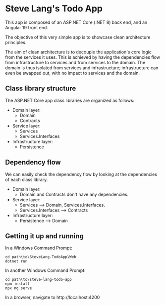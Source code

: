 # Steve Lang's Todo App

This app is composed of an ASP.NET Core (.NET 8) back end, and an Angular 19 front end.

The objective of this very simple app is to showcase clean architecture principles.

The aim of clean architecture is to decouple the application's core logic from the services it uses. This is achieved by having the dependencies flow from infrastructure to services and from services to the domain. The domain is thus isolated from services and infrastructure; infrastructure can even be swapped out, with no impact to services and the domain.

## Class library structure

The ASP.NET Core app class libraries are organized as follows:

- Domain layer:
  - Domain
  - Contracts
- Service layer:
  - Services
  - Services.Interfaces
- Infrastructure layer:
  - Persistence

## Dependency flow
  
We can easily check the dependency flow by looking at the dependencies of each class library.

- Domain layer:
  - Domain and Contracts don't have any dependencies.
- Service layer:
  - Services --> Domain, Services.Interfaces.
  - Services.Interfaces --> Contracts
- Infrastructure layer:
  - Persistence --> Domain

## Getting it up and running

In a Windows Command Prompt:

```
cd path\to\SteveLang.TodoApp\Web
dotnet run
```

In another Windows Command Prompt:

```
cd path\to\steve-lang-todo-app
npm install
npx ng serve
```

In a browser, navigate to http://localhost:4200
